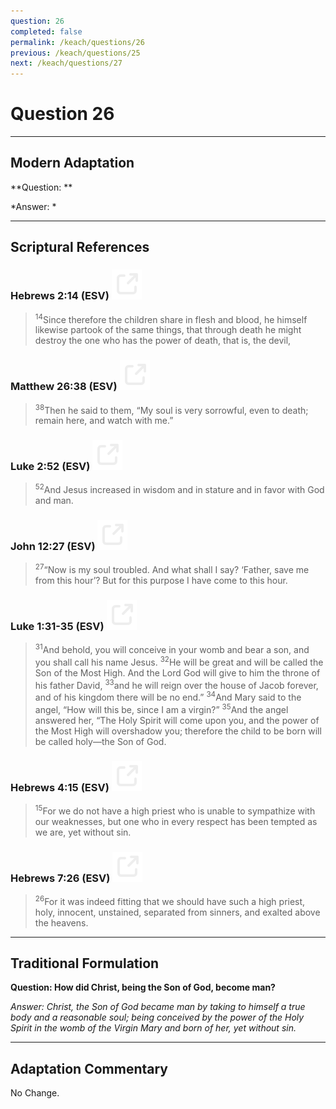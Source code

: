```yaml
---
question: 26
completed: false
permalink: /keach/questions/26
previous: /keach/questions/25
next: /keach/questions/27
---
```

# Question 26

---
## Modern Adaptation
**Question: **

*Answer: *

---
## Scriptural References
### Hebrews 2:14 (ESV) <a href="https://biblegateway.com/passage/?search=Hebrews+2%3A14&version=ESV"><img src="/assets/svg/link.svg"/></a>
> <sup>14</sup>Since therefore the children share in flesh and blood, he himself likewise partook of the same things, that through death he might destroy the one who has the power of death, that is, the devil,

### Matthew 26:38 (ESV) <a href="https://biblegateway.com/passage/?search=Matthew+26%3A38&version=ESV"><img src="/assets/svg/link.svg"/></a>
> <sup>38</sup>Then he said to them, “My soul is very sorrowful, even to death; remain here, and watch with me.”

### Luke 2:52 (ESV) <a href="https://biblegateway.com/passage/?search=Luke+2%3A52&version=ESV"><img src="/assets/svg/link.svg"/></a>
> <sup>52</sup>And Jesus increased in wisdom and in stature and in favor with God and man.

### John 12:27 (ESV) <a href="https://biblegateway.com/passage/?search=John+12%3A27&version=ESV"><img src="/assets/svg/link.svg"/></a>
> <sup>27</sup>“Now is my soul troubled. And what shall I say? ‘Father, save me from this hour’? But for this purpose I have come to this hour.

### Luke 1:31-35 (ESV) <a href="https://biblegateway.com/passage/?search=Luke+1%3A31-35&version=ESV"><img src="/assets/svg/link.svg"/></a>
> <sup>31</sup>And behold, you will conceive in your womb and bear a son, and you shall call his name Jesus.
> <sup>32</sup>He will be great and will be called the Son of the Most High. And the Lord God will give to him the throne of his father David,
> <sup>33</sup>and he will reign over the house of Jacob forever, and of his kingdom there will be no end.”
> <sup>34</sup>And Mary said to the angel, “How will this be, since I am a virgin?”
> <sup>35</sup>And the angel answered her, “The Holy Spirit will come upon you, and the power of the Most High will overshadow you; therefore the child to be born will be called holy—the Son of God.

### Hebrews 4:15 (ESV) <a href="https://biblegateway.com/passage/?search=Hebrews+4%3A15&version=ESV"><img src="/assets/svg/link.svg"/></a>
> <sup>15</sup>For we do not have a high priest who is unable to sympathize with our weaknesses, but one who in every respect has been tempted as we are, yet without sin.

### Hebrews 7:26 (ESV) <a href="https://biblegateway.com/passage/?search=Hebrews+7%3A26&version=ESV"><img src="/assets/svg/link.svg"/></a>
> <sup>26</sup>For it was indeed fitting that we should have such a high priest, holy, innocent, unstained, separated from sinners, and exalted above the heavens.


---
## Traditional Formulation
**Question: How did Christ, being the Son of God, become man?**

*Answer: Christ, the Son of God became man by taking to himself a true body and a reasonable soul; being conceived by the power of the Holy Spirit in the womb of the Virgin Mary and born of her, yet without sin.*

---
## Adaptation Commentary
No Change.